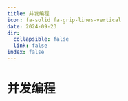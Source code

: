 ```yaml
---
title: 并发编程
icon: fa-solid fa-grip-lines-vertical
date: 2024-09-23
dir:
  collapsible: false
  link: false
index: false
---
```


# 并发编程


